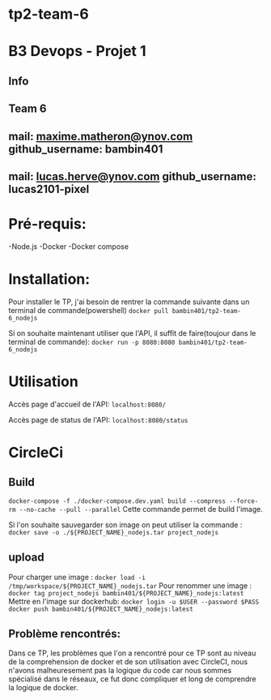 # tp2-team-6
# B3 Devops - Projet 1
## Info
Team 6
---
mail: maxime.matheron@ynov.com
github_username: bambin401
---
mail: lucas.herve@ynov.com
github_username: lucas2101-pixel
---
# Pré-requis:
-Node.js
-Docker
-Docker compose

# Installation:
Pour installer le TP, j'ai besoin de rentrer la commande suivante dans un terminal de commande(powershell)
``docker pull bambin401/tp2-team-6_nodejs``

Si on souhaite maintenant utiliser que l'API, il suffit de faire(toujour dans le terminal de commande):
``docker run -p 8080:8080 bambin401/tp2-team-6_nodejs``

# Utilisation

Accès page d'accueil de l'API:
``localhost:8080/``

Accès page de status de l'API:
``localhost:8080/status``

# CircleCi
## Build
 ``docker-compose -f ./docker-compose.dev.yaml build --compress --force-rm --no-cache --pull --parallel``
 Cette commande permet de build l'image.
 
 Si l'on souhaite sauvegarder son image on peut utiliser la commande : 
 ``docker save -o ./${PROJECT_NAME}_nodejs.tar project_nodejs``
## upload
Pour charger une image :
``docker load -i /tmp/workspace/${PROJECT_NAME}_nodejs.tar``
Pour renommer une image : 
``docker tag project_nodejs bambin401/${PROJECT_NAME}_nodejs:latest``
Mettre en l'image sur dockerhub:
``docker login -u $USER --password $PASS 
docker push bambin401/${PROJECT_NAME}_nodejs:latest``

## Problème rencontrés:
Dans ce TP, les problèmes que l'on a rencontré pour ce TP sont au niveau de la comprehension de docker et de son utilisation avec CircleCI, nous n'avons malheuresement pas la logique du code car nous sommes spécialisé dans le réseaux, ce fut donc compliquer et long de comprendre la logique de docker.
